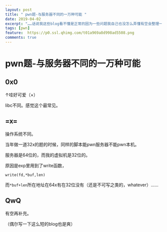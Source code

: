 ```yaml
---
layout: post
title: " pwn题-与服务器不同的一万种可能 "
date: 2019-04-02
excerpt: "……话说我这些blog看不懂是正常的因为一些问题我自己也没怎么弄懂有空会整理一下的（有生之年，我保证）"
tags: [pwn]
feature:  https://p0.ssl.qhimg.com/t01a969a8d998ad5508.png
comments: true
---
```


# pwn题-与服务器不同的一万种可能


## 0x0 

↑哇好可爱（×）

libc不同。感觉这个最常见。

## =x=

操作系统不同。

当年做一道32x的题的时候，同样的脚本能pwn服务器不能pwn本机。

服务器是64位的，而我的虚拟机是32位的。

原因是exp里用到了write函数，

``write(fd,*buf,len)``

而``*buf+len``所在地址在64x有在32位没有（还是不可写之类的，whatever）……

## QwQ

有空再补充。

（偶尔写一下这么短的blog也是爽）
